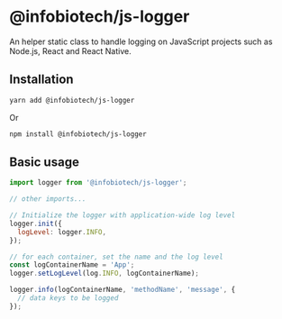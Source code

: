 # @infobiotech/js-logger

An helper static class to handle logging on JavaScript projects such as Node.js, React and React Native.

## Installation

```bash
yarn add @infobiotech/js-logger
```

Or

```bash
npm install @infobiotech/js-logger
```

## Basic usage

```javascript
import logger from '@infobiotech/js-logger';

// other imports...

// Initialize the logger with application-wide log level
logger.init({
  logLevel: logger.INFO,
});

// for each container, set the name and the log level
const logContainerName = 'App';
logger.setLogLevel(log.INFO, logContainerName);

logger.info(logContainerName, 'methodName', 'message', {
  // data keys to be logged
});
```
